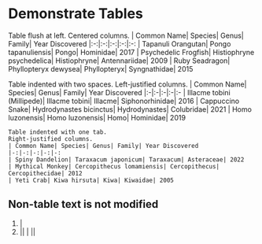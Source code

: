 # Demonstrate Tables

Table flush at left.
Centered columns.
| Common Name| Species| Genus| Family| Year Discovered
|:-:|:-:|:-:|:-:|:-:
| Tapanuli Orangutan| Pongo tapanuliensis| Pongo| Hominidae| 2017
| Psychedelic Frogfish| Histiophryne psychedelica| Histiophryne| Antennariidae| 2009
| Ruby Seadragon| Phyllopteryx dewysea| Phyllopteryx| Syngnathidae| 2015

  Table indented with two spaces.
  Left-justified columns.
  | Common Name| Species| Genus| Family| Year Discovered
  |:-|:-|:-|:-|:-
  | Illacme tobini (Millipede)| Illacme tobini| Illacme| Siphonorhinidae| 2016
  | Cappuccino Snake| Hydrodynastes bicinctus| Hydrodynastes| Colubridae| 2021
  | Homo luzonensis| Homo luzonensis| Homo| Hominidae| 2019

	Table indented with one tab.
	Right-justified columns.
	| Common Name| Species| Genus| Family| Year Discovered
	|-:|-:|-:|-:|-:
	| Spiny Dandelion| Taraxacum japonicum| Taraxacum| Asteraceae| 2022
	| Mythical Monkey| Cercopithecus lomamiensis| Cercopithecus| Cercopithecidae| 2012
	| Yeti Crab| Kiwa hirsuta| Kiwa| Kiwaidae| 2005

## Non-table text is not modified
1. |
2. ||
    |
    ||
